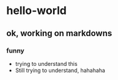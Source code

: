 # hello-world
## ok, working on markdowns
### funny
* trying to understand this
* Still trying to understand, hahahaha
